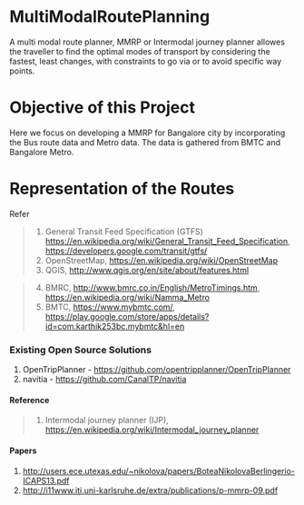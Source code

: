 # MultiModalRoutePlanning

A multi modal route planner, MMRP or Intermodal journey planner allowes the traveller to find the optimal modes of transport by considering the fastest, least changes, with constraints to go via or to avoid specific way points.

# Objective of this Project

Here we focus on developing a MMRP for Bangalore city by incorporating the Bus route data and Metro data. The data is gathered from BMTC and Bangalore Metro.

# Representation of the Routes

Refer 

> 1. General Transit Feed Specification (GTFS) https://en.wikipedia.org/wiki/General_Transit_Feed_Specification, https://developers.google.com/transit/gtfs/
> 2. OpenStreetMap, https://en.wikipedia.org/wiki/OpenStreetMap
> 3. QGIS, http://www.qgis.org/en/site/about/features.html 

> 4. BMRC, http://www.bmrc.co.in/English/MetroTimings.htm, https://en.wikipedia.org/wiki/Namma_Metro
> 5. BMTC, https://www.mybmtc.com/, https://play.google.com/store/apps/details?id=com.karthik253bc.mybmtc&hl=en


### Existing Open Source Solutions 
1. OpenTripPlanner - https://github.com/opentripplanner/OpenTripPlanner
2. navitia - https://github.com/CanalTP/navitia

#### Reference 

>  1. Intermodal journey planner (IJP), https://en.wikipedia.org/wiki/Intermodal_journey_planner

#### Papers

1. http://users.ece.utexas.edu/~nikolova/papers/BoteaNikolovaBerlingerio-ICAPS13.pdf
2. http://i11www.iti.uni-karlsruhe.de/extra/publications/p-mmrp-09.pdf



